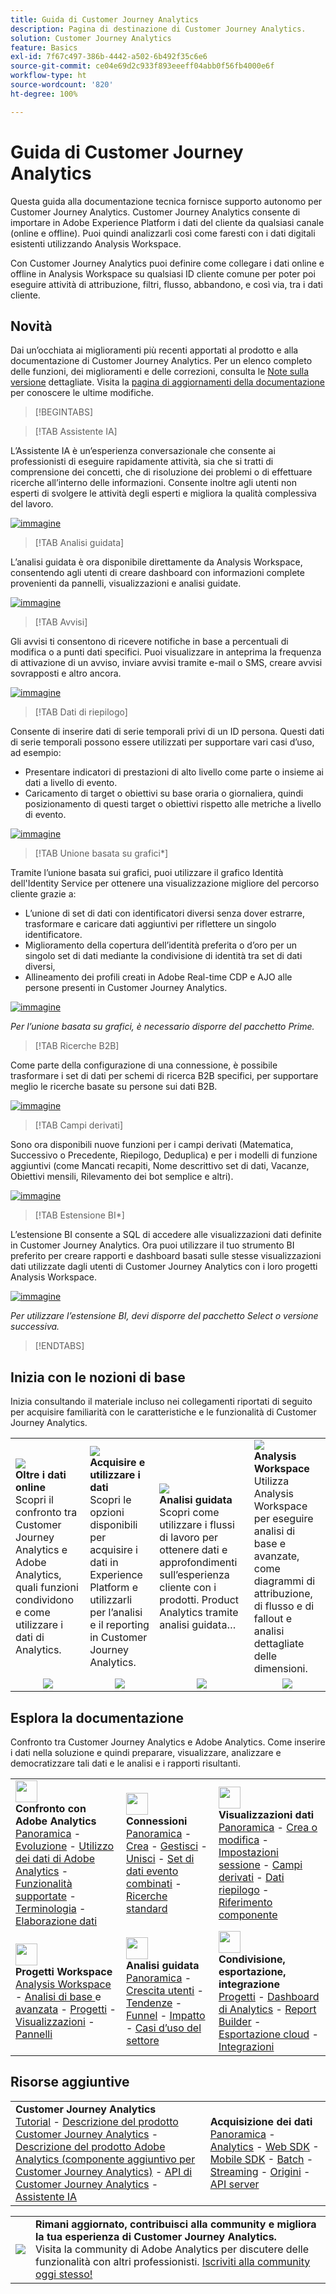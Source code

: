 ```yaml
---
title: Guida di Customer Journey Analytics
description: Pagina di destinazione di Customer Journey Analytics.
solution: Customer Journey Analytics
feature: Basics
exl-id: 7f67c497-386b-4442-a502-6b492f35c6e6
source-git-commit: ce04e69d2c933f893eeeff04abb0f56fb4000e6f
workflow-type: ht
source-wordcount: '820'
ht-degree: 100%

---
```


# Guida di Customer Journey Analytics

Questa guida alla documentazione tecnica fornisce supporto autonomo per Customer Journey Analytics. Customer Journey Analytics consente di importare in Adobe Experience Platform i dati del cliente da qualsiasi canale (online e offline). Puoi quindi analizzarli così come faresti con i dati digitali esistenti utilizzando Analysis Workspace.

Con Customer Journey Analytics puoi definire come collegare i dati online e offline in Analysis Workspace su qualsiasi ID cliente comune per poter poi eseguire attività di attribuzione, filtri, flusso, abbandono, e così via, tra i dati cliente.

## Novità

Dai un’occhiata ai miglioramenti più recenti apportati al prodotto e alla documentazione di Customer Journey Analytics. Per un elenco completo delle funzioni, dei miglioramenti e delle correzioni, consulta le [Note sulla versione](../release-notes/latest.md) dettagliate. Visita la [pagina di aggiornamenti della documentazione](../release-notes/doc-changes.md) per conoscere le ultime modifiche.

>[!BEGINTABS]

>[!TAB Assistente IA]

L’Assistente IA è un’esperienza conversazionale che consente ai professionisti di eseguire rapidamente attività, sia che si tratti di comprensione dei concetti, che di risoluzione dei problemi o di effettuare ricerche all’interno delle informazioni. Consente inoltre agli utenti non esperti di svolgere le attività degli esperti e migliora la qualità complessiva del lavoro.

[![immagine](assets/learn-more-button.svg)](/help/ai-assistant.md)


>[!TAB Analisi guidata]

L’analisi guidata è ora disponibile direttamente da Analysis Workspace, consentendo agli utenti di creare dashboard con informazioni complete provenienti da pannelli, visualizzazioni e analisi guidate.

[![immagine](assets/learn-more-button.svg)](/help/guided-analysis/overview.md)

>[!TAB Avvisi]

Gli avvisi ti consentono di ricevere notifiche in base a percentuali di modifica o a punti dati specifici. Puoi visualizzare in anteprima la frequenza di attivazione di un avviso, inviare avvisi tramite e-mail o SMS, creare avvisi sovrapposti e altro ancora.

[![immagine](assets/learn-more-button.svg)](/help/components/c-intelligent-alerts/intelligent-alerts.md)

>[!TAB Dati di riepilogo]

Consente di inserire dati di serie temporali privi di un ID persona. Questi dati di serie temporali possono essere utilizzati per supportare vari casi d’uso, ad esempio:

- Presentare indicatori di prestazioni di alto livello come parte o insieme ai dati a livello di evento.
- Caricamento di target o obiettivi su base oraria o giornaliera, quindi posizionamento di questi target o obiettivi rispetto alle metriche a livello di evento.

[![immagine](assets/learn-more-button.svg)](/help/data-views/summary-data.md)

>[!TAB Unione basata su grafici*]

Tramite l’unione basata sui grafici, puoi utilizzare il grafico Identità dell&#39;Identity Service per ottenere una visualizzazione migliore del percorso cliente grazie a: <ul><li>L’unione di set di dati con identificatori diversi senza dover estrarre, trasformare e caricare dati aggiuntivi per riflettere un singolo identificatore.</li> <li>Miglioramento della copertura dell’identità preferita o d’oro per un singolo set di dati mediante la condivisione di identità tra set di dati diversi,</li><li>Allineamento dei profili creati in Adobe Real-time CDP e AJO alle persone presenti in Customer Journey Analytics.</li></ul>

[![immagine](assets/learn-more-button.svg)](/help/stitching/overview.md#graph-based-stitching)

*_Per l’unione basata su grafici, è necessario disporre del pacchetto Prime._*

>[!TAB Ricerche B2B]

Come parte della configurazione di una connessione, è possibile trasformare i set di dati per schemi di ricerca B2B specifici, per supportare meglio le ricerche basate su persone sui dati B2B.

[![immagine](assets/learn-more-button.svg)](/help/connections/transform-datasets-b2b-lookups.md)

>[!TAB Campi derivati]

Sono ora disponibili nuove funzioni per i campi derivati (Matematica, Successivo o Precedente, Riepilogo, Deduplica) e per i modelli di funzione aggiuntivi (come Mancati recapiti, Nome descrittivo set di dati, Vacanze, Obiettivi mensili, Rilevamento dei bot semplice e altri).

[![immagine](assets/learn-more-button.svg)](/help/data-views/derived-fields/derived-fields.md)

>[!TAB Estensione BI*]

L’estensione BI consente a SQL di accedere alle visualizzazioni dati definite in Customer Journey Analytics. Ora puoi utilizzare il tuo strumento BI preferito per creare rapporti e dashboard basati sulle stesse visualizzazioni dati utilizzate dagli utenti di Customer Journey Analytics con i loro progetti Analysis Workspace.

[![immagine](assets/learn-more-button.svg)](/help/data-views/bi-extension.md)

*_Per utilizzare l’estensione BI, devi disporre del pacchetto Select o versione successiva._*


>[!ENDTABS]

## Inizia con le nozioni di base

Inizia consultando il materiale incluso nei collegamenti riportati di seguito per acquisire familiarità con le caratteristiche e le funzionalità di Customer Journey Analytics.

<table style="table-layout:fixed">
  <tr style="border: 0;">
    <td>
    <a href="/help/getting-started/aa-vs-cja/overview.md"><img src="./assets/aa-vs-cja.png"></a>
    <div><strong>Oltre i dati online</strong><br/> Scopri il confronto tra Customer Journey Analytics e Adobe Analytics, quali funzioni condividono e come utilizzare i dati di Analytics.</div>
    </td>
    <td>
    <a href="/help/data-ingestion/data-ingestion.md"><img src="./assets/data-ingestion.png"></a>
    <div><strong>Acquisire e utilizzare i dati</strong><br/>Scopri le opzioni disponibili per acquisire i dati in Experience Platform e utilizzarli per l’analisi e il reporting in Customer Journey Analytics.</div>
    </td>
    <td>
    <a href="/help/guided-analysis/overview.md"><img src="./assets/product-analytics.png"></a>
    <div><strong>Analisi guidata</strong><br/> Scopri come utilizzare i flussi di lavoro per ottenere dati e approfondimenti sull’esperienza cliente con i prodotti. Product Analytics tramite analisi guidata…
    </div>
    </td>
    <td>
    <a href="/help/analysis-workspace/home.md"><img src="./assets/workspace.png"></a>
    <div><strong>Analysis Workspace</strong><br/> Utilizza Analysis Workspace per eseguire analisi di base e avanzate, come diagrammi di attribuzione, di flusso e di fallout e analisi dettagliate delle dimensioni.</div>
    </td>
  </tr>
  <tr style="border: 0;">
    <td align="center"><a href="/help/getting-started/aa-vs-cja/overview.md"><img src="./assets/learn-more-button.svg"></a></td>
    <td align="center"><a href="/help/data-ingestion/data-ingestion.md"><img src="./assets/learn-more-button.svg"></a></td>
    <td align="center"><a href="/help/guided-analysis/overview.md"><img src="./assets/learn-more-button.svg"></a></td>
    <td align="center"><a href="/help/analysis-workspace/home.md"><img src="./assets/learn-more-button.svg"></a></td>
    </tr>
</table>


## Esplora la documentazione

Confronto tra Customer Journey Analytics e Adobe Analytics. Come inserire i dati nella soluzione e quindi preparare, visualizzare, analizzare e democratizzare tali dati e le analisi e i rapporti risultanti.

<table style="table-layout:fixed">
  <tr style="border: 0;">
    <td>
      <img src="./assets/analytics.svg" width="35px"><br/>
      <strong>Confronto con Adobe Analytics</strong><br/><a href="/help/getting-started/aa-vs-cja/overview.md">Panoramica</a> - <a href="/help/getting-started/aa-to-cja.md">Evoluzione</a> - <a href="/help/getting-started/aa-vs-cja/aa-data-in-cja.md">Utilizzo dei dati di Adobe Analytics</a> - <a href="/help/getting-started/aa-vs-cja/cja-aa.md">Funzionalità supportate</a> - <a href="/help/getting-started/aa-vs-cja/terminology.md">Terminologia</a> - <a href="/help/getting-started/aa-vs-cja/data-processing-comparisons.md">Elaborazione dati</a>
    </td>
    <td>
      <img src="./assets/connections.svg" width="35px"><br/>
      <strong>Connessioni</strong><br/><a href="/help/connections/overview.md">Panoramica</a> - <a href="/help/connections/create-connection.md">Crea</a> - <a href="/help/connections/manage-connections.md">Gestisci</a> - <a href="/help/stitching/overview.md">Unisci</a> - <a href="/help/connections/combined-dataset.md">Set di dati evento combinati</a> - <a href="/help/connections/standard-lookups.md">Ricerche standard</a>
    </td>
     <td>
      <img src="./assets/dataviews.svg" width="35px"><br/> <strong>Visualizzazioni dati</strong><br/><a href="/help/data-views/data-views.md">Panoramica</a> - <a href="/help/data-views/create-dataview.md">Crea o modifica</a> - <a href="/help/data-views/session-settings.md">Impostazioni sessione</a> - <a href="/help/data-views/derived-fields/derived-fields.md">Campi derivati</a> - <a href="/help/data-views/summary-data.md">Dati riepilogo</a> - <a href="/help/data-views/component-reference.md">Riferimento componente</a>
    </td>

</tr>
  <tr style="border: 0;">
    <td>
      <img src="./assets/workspace.svg" width="35px"><br/>
      <strong>Progetti Workspace</strong><br/><a href="/help/analysis-workspace/home.md">Analysis Workspace</a> - <a href="/help/analysis-workspace/perform-basic-analysis.md">Analisi di base </a> e <a href="/help/analysis-workspace/perform-adv-analysis.md">avanzata</a> - <a href="/help/analysis-workspace/build-workspace-project/freeform-overview.md">Progetti</a> - <a href="/help/analysis-workspace/visualizations/freeform-analysis-visualizations.md">Visualizzazioni</a> - <a href="/help/analysis-workspace/c-panels/freeform-panel.md">Pannelli</a>
    </td>
    <td>
      <img src="./assets/guided-analysis.svg" width="35px"><br/>
      <strong>Analisi guidata</strong><br/><a href="/help/guided-analysis/overview.md">Panoramica</a> - <a href="/help/guided-analysis/types/active-growth.md">Crescita utenti</a> - <a href="/help/guided-analysis/types/trends.md">Tendenze</a> - <a href="/help/guided-analysis/types/funnel.md">Funnel</a> - <a href="/help/guided-analysis/types/release-impact.md">Impatto</a> - <a href="/help/guided-analysis/industry-use-cases.md">Casi d’uso del settore</a>
    </td>
    <td>
      <img src="./assets/share.svg" width="35px"><br/> <strong>Condivisione, esportazione, integrazione</strong><br/><a href="/help/analysis-workspace/curate-share/share-projects.md">Progetti</a> - <a href="/help/mobile-app/home.md">Dashboard di Analytics</a> - <a href="/help/report-builder/report-buider-overview.md">Report Builder</a> - <a href="/help/components/exports/manage-exports.md">Esportazione cloud</a> - <a href="/help/integrations/overview.md">Integrazioni</a>
    </td>
  </tr>
</table>

## Risorse aggiuntive

<table style="table-layout:fixed"><tr style="border: 0;">
<td><strong>Customer Journey Analytics</strong><br/><a href="https://experienceleague.adobe.com/it/docs/customer-journey-analytics-learn/tutorials/overview" target="_blank">Tutorial</a> - <a href="https://helpx.adobe.com/it/legal/product-descriptions/customer-journey-analytics.html" target="_blank">Descrizione del prodotto Customer Journey Analytics</a> - <a href="https://helpx.adobe.com/it/legal/product-descriptions/adobe-analytics-addon-customer-journey-analytics.html" target="_blank">Descrizione del prodotto Adobe Analytics (componente aggiuntivo per Customer Journey Analytics)</a> - <a href="https://developer.adobe.com/cja-apis/docs/" target="_blank">API di Customer Journey Analytics</a> - <a href="/help/ai-assistant.md">Assistente IA</a>
</td>
<td><strong>Acquisizione dei dati</strong><br/><a href="/help/data-ingestion/data-ingestion.md">Panoramica</a> - <a href="/help/data-ingestion/analytics.md">Analytics</a> - <a href="/help/data-ingestion/aepwebsdk.md">Web SDK</a> - <a href="/help/data-ingestion/aepmobilesdk.md">Mobile SDK</a> - <a href="/help/data-ingestion/batch.md">Batch</a> - <a href="/help/data-ingestion/streaming.md">Streaming</a> - <a href="/help/data-ingestion/sources.md">Origini</a> - <a href="/help/data-ingestion/serverapi.md">API server</a>
</td>
</tr>
</table>


<table style="table-layout:auto" class="tablelayout-is-fixed"><tbody><tr style="border: 0;"><td><img src="./assets/newsletter.png"></td><td>
<b>Rimani aggiornato, contribuisci alla community e migliora la tua esperienza di Customer Journey Analytics.</b><br>Visita la community di Adobe Analytics per discutere delle funzionalità con altri professionisti. <a href="https://experienceleaguecommunities.adobe.com/t5/adobe-analytics/ct-p/adobe-analytics-community">Iscriviti alla community oggi stesso!</a></td></tr></tbody></table>
